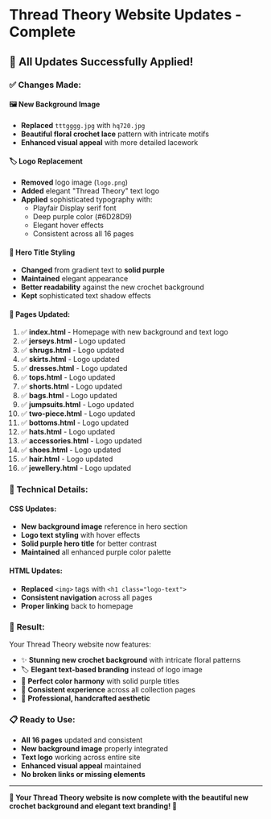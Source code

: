 # Thread Theory Website Updates - Complete

## 🎉 **All Updates Successfully Applied!**

### ✅ **Changes Made:**

#### **🖼️ New Background Image**
- **Replaced** `tttgggg.jpg` with `hq720.jpg`
- **Beautiful floral crochet lace** pattern with intricate motifs
- **Enhanced visual appeal** with more detailed lacework

#### **🏷️ Logo Replacement**
- **Removed** logo image (`logo.png`)
- **Added** elegant "Thread Theory" text logo
- **Applied** sophisticated typography with:
  - Playfair Display serif font
  - Deep purple color (#6D28D9)
  - Elegant hover effects
  - Consistent across all 16 pages

#### **🎨 Hero Title Styling**
- **Changed** from gradient text to **solid purple**
- **Maintained** elegant appearance
- **Better readability** against the new crochet background
- **Kept** sophisticated text shadow effects

#### **📄 Pages Updated:**
1. ✅ **index.html** - Homepage with new background and text logo
2. ✅ **jerseys.html** - Logo updated
3. ✅ **shrugs.html** - Logo updated  
4. ✅ **skirts.html** - Logo updated
5. ✅ **dresses.html** - Logo updated
6. ✅ **tops.html** - Logo updated
7. ✅ **shorts.html** - Logo updated
8. ✅ **bags.html** - Logo updated
9. ✅ **jumpsuits.html** - Logo updated
10. ✅ **two-piece.html** - Logo updated
11. ✅ **bottoms.html** - Logo updated
12. ✅ **hats.html** - Logo updated
13. ✅ **accessories.html** - Logo updated
14. ✅ **shoes.html** - Logo updated
15. ✅ **hair.html** - Logo updated
16. ✅ **jewellery.html** - Logo updated

### 🎯 **Technical Details:**

#### **CSS Updates:**
- **New background image** reference in hero section
- **Logo text styling** with hover effects
- **Solid purple hero title** for better contrast
- **Maintained** all enhanced purple color palette

#### **HTML Updates:**
- **Replaced** `<img>` tags with `<h1 class="logo-text">` 
- **Consistent navigation** across all pages
- **Proper linking** back to homepage

### 🚀 **Result:**

Your Thread Theory website now features:
- ✨ **Stunning new crochet background** with intricate floral patterns
- 🏷️ **Elegant text-based branding** instead of logo image
- 🎨 **Perfect color harmony** with solid purple titles
- 📱 **Consistent experience** across all collection pages
- 💎 **Professional, handcrafted aesthetic**

### 📋 **Ready to Use:**
- **All 16 pages** updated and consistent
- **New background image** properly integrated
- **Text logo** working across entire site
- **Enhanced visual appeal** maintained
- **No broken links or missing elements**

---

**🧵 Your Thread Theory website is now complete with the beautiful new crochet background and elegant text branding! 🧵**